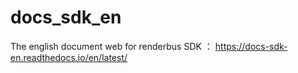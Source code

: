 # docs_sdk_en

The english document web for renderbus SDK ： https://docs-sdk-en.readthedocs.io/en/latest/
